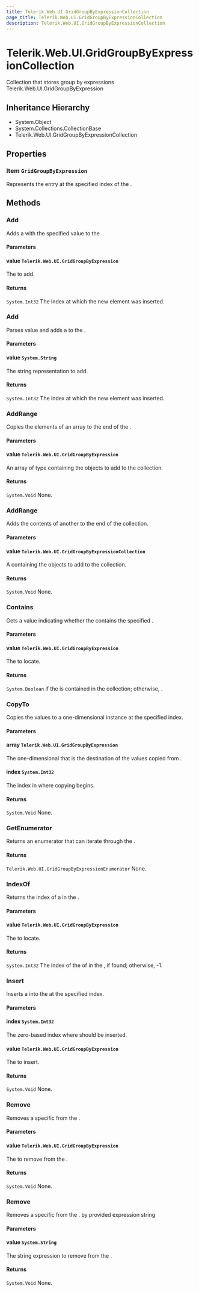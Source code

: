 ```yaml
---
title: Telerik.Web.UI.GridGroupByExpressionCollection
page_title: Telerik.Web.UI.GridGroupByExpressionCollection
description: Telerik.Web.UI.GridGroupByExpressionCollection
---
```


# Telerik.Web.UI.GridGroupByExpressionCollection

Collection that stores group by expressions Telerik.Web.UI.GridGroupByExpression

## Inheritance Hierarchy

* System.Object
* System.Collections.CollectionBase
* Telerik.Web.UI.GridGroupByExpressionCollection

## Properties

###  Item `GridGroupByExpression`

Represents the entry at the specified index of the .

## Methods

###  Add

Adds a  with the specified value to the
                .

#### Parameters

#### value `Telerik.Web.UI.GridGroupByExpression`

The  to add.

#### Returns

`System.Int32` The index at which the new element was inserted.

###  Add

Parses value and adds a  to the
                .

#### Parameters

#### value `System.String`

The  string representation to add.

#### Returns

`System.Int32` The index at which the new element was inserted.

###  AddRange

Copies the elements of an array to the end of the .

#### Parameters

#### value `Telerik.Web.UI.GridGroupByExpression`

An array of type  containing the objects to add to the collection.

#### Returns

`System.Void` None.

###  AddRange

Adds the contents of another  to the end of the collection.

#### Parameters

#### value `Telerik.Web.UI.GridGroupByExpressionCollection`

A  containing the objects to add to the collection.

#### Returns

`System.Void` None.

###  Contains

Gets a value indicating whether the
                contains the specified .

#### Parameters

#### value `Telerik.Web.UI.GridGroupByExpression`

The  to locate.

#### Returns

`System.Boolean` if the  is contained in the collection;
              otherwise, .

###  CopyTo

Copies the  values to a one-dimensional  instance at the
               specified index.

#### Parameters

#### array `Telerik.Web.UI.GridGroupByExpression`

The one-dimensional  that is the destination of the values copied from  .

#### index `System.Int32`

The index in  where copying begins.

#### Returns

`System.Void` None.

###  GetEnumerator

Returns an enumerator that can iterate through
                  the  .

#### Returns

`Telerik.Web.UI.GridGroupByExpressionEnumerator` None.

###  IndexOf

Returns the index of a  in
                  the  .

#### Parameters

#### value `Telerik.Web.UI.GridGroupByExpression`

The  to locate.

#### Returns

`System.Int32` The index of the  of  in the
            , if found; otherwise, -1.

###  Insert

Inserts a  into the  at the specified index.

#### Parameters

#### index `System.Int32`

The zero-based index where  should be inserted.

####  value `Telerik.Web.UI.GridGroupByExpression`

The  to insert.

#### Returns

`System.Void` None.

###  Remove

Removes a specific  from the
                .

#### Parameters

#### value `Telerik.Web.UI.GridGroupByExpression`

The  to remove from the  .

#### Returns

`System.Void` None.

###  Remove

Removes a specific  from the
                . by provided expression string

#### Parameters

#### value `System.String`

The string expression to remove from the  .

#### Returns

`System.Void` None.

